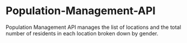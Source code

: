 # Population-Management-API
 Population Management API manages the list of locations and the total number of residents in each location broken down by gender.
